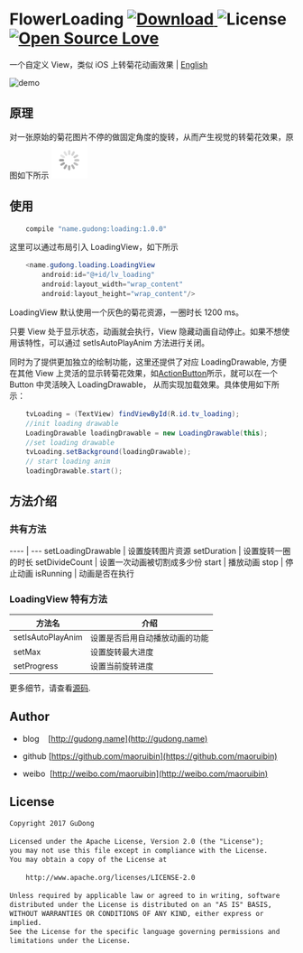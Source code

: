 # FlowerLoading [ ![Download](https://api.bintray.com/packages/gudong/maven/loading/images/download.svg) ](https://bintray.com/gudong/maven/loading/_latestVersion)   ![License](https://img.shields.io/badge/license-Apache%202.0-blue.svg)  [ ![Open Source Love](https://badges.frapsoft.com/os/v1/open-source.svg?v=103)](https://github.com/ellerbrock/open-source-badges/)

一个自定义 View，类似 iOS 上转菊花动画效果 | [English](/doc/Readme-en.md)

![demo](http://7xr9gx.com1.z0.glb.clouddn.com/action_button.gif)

## 原理

对一张原始的菊花图片不停的做固定角度的旋转，从而产生视觉的转菊花效果，原图如下所示
![icon](/loading/src/main/res/drawable-xhdpi/loading_drawable.png)


## 使用

```gradle
    compile "name.gudong:loading:1.0.0"
```

这里可以通过布局引入 LoadingView，如下所示
```java
    <name.gudong.loading.LoadingView
        android:id="@+id/lv_loading"
        android:layout_width="wrap_content"
        android:layout_height="wrap_content"/>
```

LoadingView 默认使用一个灰色的菊花资源，一圈时长 1200 ms。

只要 View 处于显示状态，动画就会执行，View 隐藏动画自动停止。如果不想使用该特性，可以通过 setIsAutoPlayAnim 方法进行关闭。

同时为了提供更加独立的绘制功能，这里还提供了对应 LoadingDrawable, 方便在其他 View 上灵活的显示转菊花效果，如[ActionButton](https://github.com/maoruibin/ActionButton)所示，就可以在一个 Button 中灵活映入 LoadingDrawable，
从而实现加载效果。具体使用如下所示：

```java
    tvLoading = (TextView) findViewById(R.id.tv_loading);
    //init loading drawable
    LoadingDrawable loadingDrawable = new LoadingDrawable(this);
    //set loading drawable
    tvLoading.setBackground(loadingDrawable);
    // start loading anim
    loadingDrawable.start();
```

## 方法介绍

### 共有方法
---- | ---
setLoadingDrawable | 设置旋转图片资源 
setDuration |  设置旋转一圈的时长
setDivideCount |  设置一次动画被切割成多少份
start | 播放动画 
stop | 停止动画 
isRunning | 动画是否在执行 

### LoadingView 特有方法

方法名 | 介绍
---- | ---
setIsAutoPlayAnim | 设置是否启用自动播放动画的功能 
setMax | 设置旋转最大进度 
setProgress | 设置当前旋转进度 

更多细节，请查看[源码](./loading/src/main/java/name/gudong/loading/LoadingDrawable.java).

## Author

- blog&nbsp;&nbsp;&nbsp;&nbsp;[http://gudong.name](http://gudong.name)

- github [https://github.com/maoruibin](https://github.com/maoruibin)

- weibo&nbsp;&nbsp;[http://weibo.com/maoruibin](http://weibo.com/maoruibin)

## License

    Copyright 2017 GuDong

    Licensed under the Apache License, Version 2.0 (the "License");
    you may not use this file except in compliance with the License.
    You may obtain a copy of the License at

        http://www.apache.org/licenses/LICENSE-2.0

    Unless required by applicable law or agreed to in writing, software
    distributed under the License is distributed on an "AS IS" BASIS,
    WITHOUT WARRANTIES OR CONDITIONS OF ANY KIND, either express or implied.
    See the License for the specific language governing permissions and
    limitations under the License.



